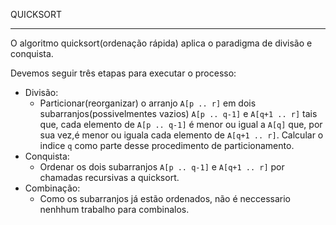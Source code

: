 QUICKSORT

-------
O algoritmo quicksort(ordenação rápida) aplica o paradigma de divisão e conquista.

Devemos seguir três etapas para executar o processo:

- Divisão:
  - Particionar(reorganizar) o arranjo `A[p .. r]` em dois subarranjos(possivelmentes vazios) `A[p .. q-1]` e `A[q+1 .. r]` 
  tais que, cada elemento de `A[p .. q-1]` é menor ou igual a `A[q]` que, por sua vez,é menor ou iguala cada elemento de 
  `A[q+1 .. r]`. Calcular o indice `q` como parte desse procedimento de particionamento.
- Conquista:
  - Ordenar os dois subarranjos `A[p .. q-1]` e `A[q+1 .. r]` por chamadas recursivas a quicksort.
- Combinação:
  - Como os subarranjos já estão ordenados, não é neccessario nenhhum trabalho para combinalos.